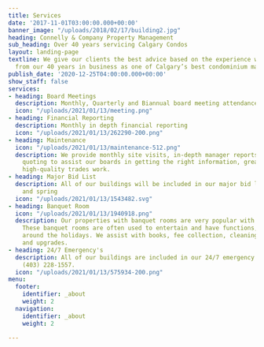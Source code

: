 ```yaml
---
title: Services
date: '2017-11-01T03:00:00.000+00:00'
banner_image: "/uploads/2018/02/17/building2.jpg"
heading: Connelly & Company Property Management
sub_heading: Over 40 years servicing Calgary Condos
layout: landing-page
textline: We give our clients the best advice based on the experience we’ve gained
  from our 40 years in business as one of Calgary’s best condominium management companies.
publish_date: '2020-12-25T04:00:00.000+00:00'
show_staff: false
services:
- heading: Board Meetings
  description: Monthly, Quarterly and Biannual board meeting attendance.
  icon: "/uploads/2021/01/13/meeting.png"
- heading: Financial Reporting
  description: Monthly in depth financial reporting
  icon: "/uploads/2021/01/13/262290-200.png"
- heading: Maintenance
  icon: "/uploads/2021/01/13/maintenance-512.png"
  description: We provide monthly site visits, in-depth manager reports, and proactive
    quoting to assist our boards in getting the right information, great prices, and
    high-quality trades work.
- heading: Major Bid List
  description: All of our buildings will be included in our major bid list for winter
    and spring
  icon: "/uploads/2021/01/13/1543482.svg"
- heading: Banquet Room
  icon: "/uploads/2021/01/13/1940918.png"
  description: Our properties with banquet rooms are very popular with residents.
    These banquet rooms are often used to entertain and have functions, especially
    around the holidays. We assist with books, fee collection, cleaning, maintenance,
    and upgrades.
- heading: 24/7 Emergency's
  description: All of our buildings are included in our 24/7 emergency service. Call
    (403) 228-1557.
  icon: "/uploads/2021/01/13/575934-200.png"
menu:
  footer:
    identifier: _about
    weight: 2
  navigation:
    identifier: _about
    weight: 2

---
```

